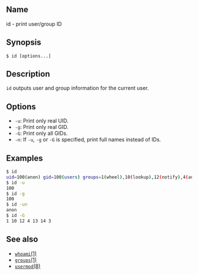 ## Name

id - print user/group ID

## Synopsis

```**sh
$ id [options...]
```

## Description

`id` outputs user and group information for the current user.

## Options

* `-u`: Print only real UID.
* `-g`: Print only real GID.
* `-G`: Print only all GIDs.
* `-n`: If `-u`, `-g` or `-G` is specified, print full names instead of IDs.

## Examples

```sh
$ id
uid=100(anon) gid=100(users) groups=1(wheel),10(lookup),12(notify),4(audio),13(window),14(clipboard),3(phys)
$ id -u
100
$ id -g
100
$ id -un
anon
$ id -G
1 10 12 4 13 14 3
```

## See also

* [`whoami`(1)](help://man/1/whoami)
* [`groups`(1)](help://man/1/groups)
* [`usermod`(8)](help://man/8/usermod)
